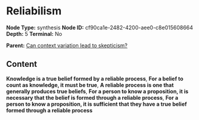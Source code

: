 # Reliabilism

**Node Type:** synthesis
**Node ID:** cf90ca1e-2482-4200-aee0-c8e015608664
**Depth:** 5
**Terminal:** No

**Parent:** [Can context variation lead to skepticism?](can-context-variation-lead-to-skepticism-antithesis-558fd096-5cc1-4d54-a3aa-12ca1a5c6f8c.md)

## Content

**Knowledge is a true belief formed by a reliable process**, **For a belief to count as knowledge, it must be true**, **A reliable process is one that generally produces true beliefs**, **For a person to know a proposition, it is necessary that the belief is formed through a reliable process**, **For a person to know a proposition, it is sufficient that they have a true belief formed through a reliable process**
